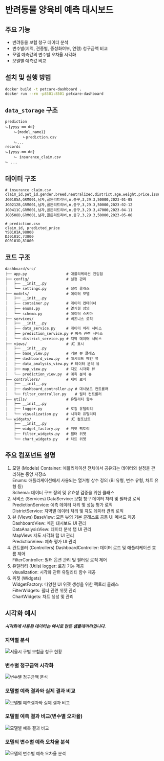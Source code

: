 # 반려동물 양육비 예측 대시보드

## 주요 기능
- 반려동물 보험 청구 데이터 분석
- 변수별(지역, 견종별, 중성화여부, 연령) 청구금액 비교
- 모델 예측값의 변수별 오차율 시각화
- 모델별 예측값 비교 



## 설치 및 실행 방법
```bash
docker build -t petcare-dashboard .
docker run --rm -p8501:8501 petcare-dashboard
```


##  `data_storage` 구조
```
prediction
ㄴ{yyyy-mm-dd}
    ㄴ{model_name1}
        ㄴprediction.csv
    ㄴ...
records
ㄴ{yyyy-mm-dd}
    ㄴ insurance_claim.csv
ㄴ ...
```


## 데이터 구조
```csv
# insurance_claim.csv
claim_id,pet_id,gender,breed,neutralized,district,age,weight,price,issued_at
JG0105A,GRM001,남자,골든리트리버,n,중구,3,29.3,50000,2023-01-05
JG0212B,GRM001,남자,골든리트리버,n,중구,3,29.3,50000,2023-02-12
JG0411C,GRM001,남자,골든리트리버,n,중구,3,29.3,47000,2023-04-11
JG0508D,GRM001,남자,골든리트리버,n,중구,3,29.3,50000,2023-05-08
```

```csv
# prediction.csv
claim_id, predicted_price
YS0101A,98000
DJ0101C,73000
GC0101D,81000
```

## 코드 구조
```
dashboard/src/
├── app.py                  # 애플리케이션 진입점
├── config/                 # 설정 관리
│   ├── __init__.py
│   └── settings.py         # 설정 클래스
├── models/                 # 데이터 모델
│   ├── __init__.py
│   ├── container.py        # 데이터 컨테이너
│   ├── enums.py            # 열거형 정의
│   └── schema.py           # 데이터 스키마
├── services/               # 비즈니스 로직
│   ├── __init__.py
│   ├── data_service.py     # 데이터 처리 서비스
│   ├── prediction_service.py # 예측 관련 서비스
│   └── district_service.py # 지역 데이터 서비스
├── views/                  # UI 표시
│   ├── __init__.py
│   ├── base_view.py        # 기본 뷰 클래스
│   ├── dashboard_view.py   # 대시보드 메인 뷰
│   ├── data_analysis_view.py # 데이터 분석 뷰
│   ├── map_view.py         # 지도 시각화 뷰
│   └── prediction_view.py  # 예측 분석 뷰
├── controllers/            # 제어 로직
│   ├── __init__.py
│   ├── dashboard_controller.py # 대시보드 컨트롤러
│   └── filter_controller.py    # 필터 컨트롤러
├── utils/                  # 유틸리티 함수
│   ├── __init__.py
│   ├── logger.py           # 로깅 유틸리티
│   └── visualization.py    # 시각화 유틸리티
└── widgets/                # UI 컴포넌트
    ├── __init__.py
    ├── widget_factory.py   # 위젯 팩토리
    ├── filter_widgets.py   # 필터 위젯
    └── chart_widgets.py    # 차트 위젯
```

## 주요 컴포넌트 설명
1. 모델 (Models)
Container: 애플리케이션 전체에서 공유되는 데이터와 설정을 관리하는 중앙 저장소  
Enums: 애플리케이션에서 사용되는 열거형 상수 정의 (BI 유형, 변수 유형, 차트 유형 등)  
Schema: 데이터 구조 정의 및 유효성 검증을 위한 클래스  
2. 서비스 (Services)
DataService: 보험 청구 데이터 처리 및 필터링 로직  
PredictionService: 예측 데이터 처리 및 성능 평가 로직  
DistrictService: 지역별 데이터 처리 및 지도 데이터 관리 로직  
3. 뷰 (Views)
BaseView: 모든 뷰의 기본 클래스로 공통 UI 메서드 제공  
DashboardView: 메인 대시보드 UI 관리  
DataAnalysisView: 데이터 분석 탭 UI 관리  
MapView: 지도 시각화 탭 UI 관리  
PredictionView: 예측 평가 UI 관리  
4. 컨트롤러 (Controllers)
DashboardController: 데이터 로드 및 애플리케이션 흐름 제어  
FilterController: 필터 옵션 관리 및 필터링 로직 제어  
5. 유틸리티 (Utils)
logger: 로깅 기능 제공  
visualization: 시각화 관련 유틸리티 함수 제공  
6. 위젯 (Widgets)  
WidgetFactory: 다양한 UI 위젯 생성을 위한 팩토리 클래스  
FilterWidgets: 필터 관련 위젯 관리  
ChartWidgets: 차트 생성 및 관리  


## 시각화 예시
***시각화에 사용된 데이터는 예시로 만든 샘플데이터입니다.***
### 지역별 분석
![서울시 구별 보험금 청구 현황](img/by_district.png)

###  변수별 청구금액 시각화
![변수별 청구금액 분석](img/by_variable.png)

### 모델별 예측 결과와 실제 결과 비교
![모델별 예측결과와 실제 결과 비교](img/prediction_by_model.png)

### 모델별 예측 결과 비교(변수별 오차율)
![모델별 예측 결과 비교](img/model_comparison.png)

### 모델의 변수별 예측 오차율 분석
![모델의 변수별 예측 오차율 분석](img/prediction_error_by_breed.png)

